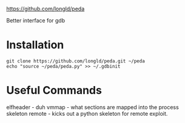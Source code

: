 <!-- TITLE: Peda -->
<!-- SUBTITLE: A quick summary of Peda -->

https://github.com/longld/peda

Better interface for gdb
# Installation
```
git clone https://github.com/longld/peda.git ~/peda
echo "source ~/peda/peda.py" >> ~/.gdbinit
```

# Useful Commands
elfheader - duh
vmmap - what sections are mapped into the process
skeleton remote - kicks out a python skeleton for remote exploit.
